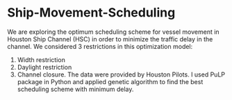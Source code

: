 # Ship-Movement-Scheduling

We are exploring the optimum scheduling scheme for vessel movement in Houston Ship Channel (HSC) in order to minimize the traffic delay in the channel. We considered 3 restrictions in this optimization model:
1.	Width restriction
2.	Daylight restriction
3.	Channel closure. 
The data were provided by Houston Pilots. I used PuLP package in Python and applied genetic algorithm to find the best scheduling scheme with minimum delay. 

